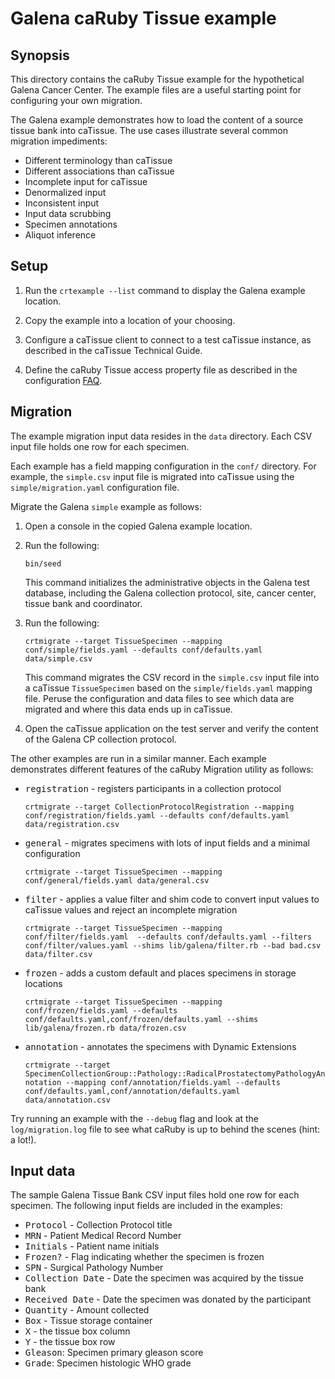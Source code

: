 Galena caRuby Tissue example
============================

Synopsis
--------
This directory contains the caRuby Tissue example for the hypothetical Galena Cancer Center.
The example files are a useful starting point for configuring your own migration.

The Galena example demonstrates how to load the content of a source tissue bank into caTissue.
The use cases illustrate several common migration impediments:

* Different terminology than caTissue
* Different associations than caTissue
* Incomplete input for caTissue
* Denormalized input
* Inconsistent input
* Input data scrubbing
* Specimen annotations
* Aliquot inference

Setup
-----
1. Run the `crtexample --list` command to display the Galena example location.

2. Copy the example into a location of your choosing.

3. Configure a caTissue client to connect to a test caTissue instance, as described in the
   caTissue Technical Guide.

4. Define the caRuby Tissue access property file as described in the configuration
   [FAQ](how-do-i-configure-caruby-to-work-with-catissue).

Migration
---------
The example migration input data resides in the `data` directory.
Each CSV input file holds one row for each specimen.

Each example has a field mapping configuration in the `conf/` directory.
For example, the `simple.csv` input file is migrated into caTissue using the
`simple/migration.yaml` configuration file.

Migrate the Galena `simple` example as follows:

1. Open a console in the copied Galena example location.

2. Run the following:

   `bin/seed`
   
   This command initializes the administrative objects in the Galena test database,
   including the Galena collection protocol, site, cancer center, tissue bank and coordinator.

3. Run the following:

   `crtmigrate --target TissueSpecimen --mapping conf/simple/fields.yaml --defaults conf/defaults.yaml data/simple.csv`

   This command migrates the CSV record in the `simple.csv` input file into a caTissue
   `TissueSpecimen` based on the `simple/fields.yaml` mapping file.
   Peruse the configuration and data files to see which data are migrated and
   where this data ends up in caTissue.
   
4. Open the caTissue application on the test server and verify the content of the
   Galena CP collection protocol.
   
The other examples are run in a similar manner. Each example demonstrates different
features of the caRuby Migration utility as follows:

* <tt>registration</tt> - registers participants in a collection protocol

  `crtmigrate --target CollectionProtocolRegistration --mapping conf/registration/fields.yaml --defaults conf/defaults.yaml data/registration.csv`

* <tt>general</tt> - migrates specimens with lots of input fields and a minimal configuration

  `crtmigrate --target TissueSpecimen --mapping conf/general/fields.yaml data/general.csv`

* <tt>filter</tt> - applies a value filter and shim code to convert input values to caTissue values and reject an incomplete migration

  `crtmigrate --target TissueSpecimen --mapping conf/filter/fields.yaml  --defaults conf/defaults.yaml --filters conf/filter/values.yaml --shims lib/galena/filter.rb --bad bad.csv data/filter.csv`

* <tt>frozen</tt> - adds a custom default and places specimens in storage locations

  `crtmigrate --target TissueSpecimen --mapping conf/frozen/fields.yaml --defaults conf/defaults.yaml,conf/frozen/defaults.yaml --shims lib/galena/frozen.rb data/frozen.csv`

* <tt>annotation</tt> - annotates the specimens with Dynamic Extensions

  `crtmigrate --target SpecimenCollectionGroup::Pathology::RadicalProstatectomyPathologyAnnotation --mapping conf/annotation/fields.yaml --defaults conf/defaults.yaml,conf/annotation/defaults.yaml data/annotation.csv`

Try running an example with the `--debug` flag and look at the `log/migration.log` file to see
what caRuby is up to behind the scenes (hint: a lot!).

Input data
----------
The sample Galena Tissue Bank CSV input files hold one row for each specimen.
The following input fields are included in the examples:

* <tt>Protocol</tt> - Collection Protocol title
* <tt>MRN</tt> - Patient Medical Record Number
* <tt>Initials</tt> - Patient name initials
* <tt>Frozen?</tt> - Flag indicating whether the specimen is frozen
* <tt>SPN</tt> - Surgical Pathology Number
* <tt>Collection Date</tt> - Date the specimen was acquired by the tissue bank
* <tt>Received Date</tt> - Date the specimen was donated by the participant
* <tt>Quantity</tt> - Amount collected
* <tt>Box</tt> - Tissue storage container
* <tt>X</tt> - the tissue box column
* <tt>Y</tt> - the tissue box row
* <tt>Gleason</tt>: Specimen primary gleason score
* <tt>Grade</tt>: Specimen histologic WHO grade

